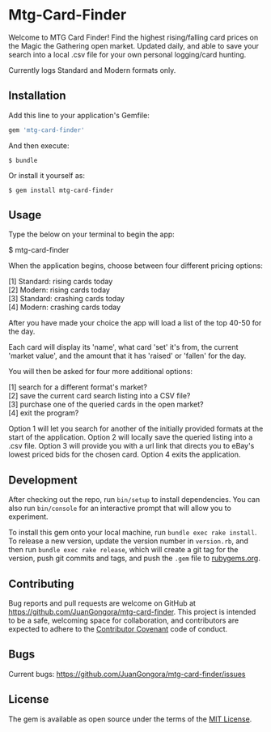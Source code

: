 # Mtg-Card-Finder

Welcome to MTG Card Finder! Find the highest rising/falling card prices on the Magic the Gathering open market.
Updated daily, and able to save your search into a local .csv file for your own personal logging/card hunting.

Currently logs Standard and Modern formats only.

## Installation

Add this line to your application's Gemfile:

```ruby
gem 'mtg-card-finder'
```

And then execute:

    $ bundle

Or install it yourself as:

    $ gem install mtg-card-finder

## Usage
Type the below on your terminal to begin the app:

$ mtg-card-finder

When the application begins, choose between four different pricing options:

[1] Standard: rising cards today                                                                                          
[2] Modern: rising cards today                                                                                             
[3] Standard: crashing cards today                                                                                          
[4] Modern: crashing cards today

After you have made your choice the app will load a list of the top 40-50 for the day.

Each card will display its 'name', what card 'set' it's from, the current 'market value',
and the amount that it has 'raised' or 'fallen' for the day.

You will then be asked for four more additional options:

[1] search for a different format's market?                                                        
[2] save the current card search listing into a CSV file?                                        
[3] purchase one of the queried cards in the open market?                                             
[4] exit the program?

Option 1 will let you search for another of the initially provided formats at the start of the application.
Option 2 will locally save the queried listing into a .csv file.
Option 3 will provide you with a url link that directs you to eBay's lowest priced bids for the chosen card.
Option 4 exits the application.

## Development

After checking out the repo, run `bin/setup` to install dependencies. You can also run `bin/console` for an interactive prompt that will allow you to experiment.

To install this gem onto your local machine, run `bundle exec rake install`. To release a new version, update the version number in `version.rb`, and then run `bundle exec rake release`, which will create a git tag for the version, push git commits and tags, and push the `.gem` file to [rubygems.org](https://rubygems.org).

## Contributing

Bug reports and pull requests are welcome on GitHub at https://github.com/JuanGongora/mtg-card-finder. This project is intended to be a safe, welcoming space for collaboration, and contributors are expected to adhere to the [Contributor Covenant](http://contributor-covenant.org) code of conduct.

## Bugs

Current bugs: https://github.com/JuanGongora/mtg-card-finder/issues

## License

The gem is available as open source under the terms of the [MIT License](http://opensource.org/licenses/MIT).
